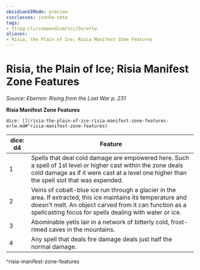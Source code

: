 ```yaml
---
obsidianUIMode: preview
cssclasses: json5e-note
tags:
- ttrpg-cli/compendium/src/5e/erlw
aliases:
- Risia, the Plain of Ice; Risia Manifest Zone Features
---
```

# Risia, the Plain of Ice; Risia Manifest Zone Features
*Source: Eberron: Rising from the Last War p. 231* 

**Risia Manifest Zone Features**

`dice: [](risia-the-plain-of-ice-risia-manifest-zone-features-erlw.md#^risia-manifest-zone-features)`

| dice: d4 | Feature |
|----------|---------|
| 1 | Spells that deal cold damage are empowered here. Such a spell of 1st level or higher cast within the zone deals cold damage as if it were cast at a level one higher than the spell slot that was expended. |
| 2 | Veins of cobalt-blue ice run through a glacier in the area. If extracted, this ice maintains its temperature and doesn't melt. An object carved from it can function as a spellcasting focus for spells dealing with water or ice. |
| 3 | Abominable yetis lair in a network of bitterly cold, frost-rimed caves in the mountains. |
| 4 | Any spell that deals fire damage deals just half the normal damage. |
^risia-manifest-zone-features